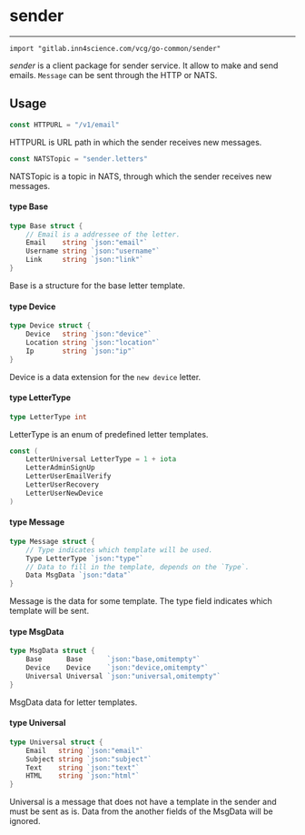 # sender

---
    import "gitlab.inn4science.com/vcg/go-common/sender"

*sender* is a client package for sender service. It allow to make and send emails.
`Message` can be sent through the HTTP or NATS.

## Usage

``` go
const HTTPURL = "/v1/email"
```
HTTPURL is URL path in which the sender receives new messages.

``` go
const NATSTopic = "sender.letters"
```
NATSTopic is a topic in NATS, through which the sender receives new messages.

#### type Base

``` go
type Base struct {
	// Email is a addressee of the letter.
	Email    string `json:"email"`
	Username string `json:"username"`
	Link     string `json:"link"`
}
```

Base is a structure for the base letter template.

#### type Device

``` go
type Device struct {
	Device   string `json:"device"`
	Location string `json:"location"`
	Ip       string `json:"ip"`
}
```

Device is a data extension for the `new device` letter.

#### type LetterType

``` go
type LetterType int
```

LetterType is an enum of predefined letter templates.

``` go
const (
	LetterUniversal LetterType = 1 + iota
	LetterAdminSignUp
	LetterUserEmailVerify
	LetterUserRecovery
	LetterUserNewDevice
)
```

#### type Message

``` go
type Message struct {
	// Type indicates which template will be used.
	Type LetterType `json:"type"`
	// Data to fill in the template, depends on the `Type`.
	Data MsgData `json:"data"`
}
```

Message is the data for some template. The type field indicates which template
will be sent.

#### type MsgData

``` go
type MsgData struct {
	Base      Base      `json:"base,omitempty"`
	Device    Device    `json:"device,omitempty"`
	Universal Universal `json:"universal,omitempty"`
}
```

MsgData data for letter templates.

#### type Universal

``` go
type Universal struct {
	Email   string `json:"email"`
	Subject string `json:"subject"`
	Text    string `json:"text"`
	HTML    string `json:"html"`
}
```

Universal is a message that does not have a template in the sender and must be
sent as is. Data from the another fields of the MsgData will be ignored.
